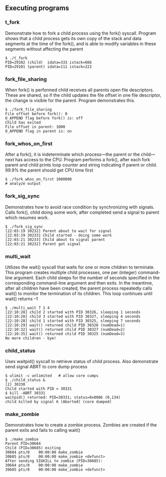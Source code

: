 ## Executing programs

### t_fork
Demonstrate how to fork a child process using the fork() syscall. Program shows that a child process gets its own copy of the stack and data segments at the time of the fork(), and is able to modify variables in these segments without affecting the parent

```console
$ ./t_fork
PID=29102 (child)  idata=333 istack=666
PID=29101 (parent) idata=111 istack=222
```

### fork_file_sharing
When fork() is performed child receives all parents open file descriptors. These are shared, so if the child updates the file offset in one file descriptor, the change is visible for the parent. Program demonstrates this.

```console
$ ./fork_file_sharing
File offset before fork(): 0
O_APPEND flag before fork() is: off
Child has exited
File offset in parent: 1000
O_APPEND flag in parent is: on
```

### fork_whos_on_first
After a fork(), it is indeterminate which process—the parent or the child—next has access to the CPU. Program performs a fork(), after each fork parent and child prints loop counter and string indicating if parent or child. 99.9% the parent should get CPU time first

```console
$ ./fork_whos_on_first 1000000
# analyze output
```

### fork_sig_sync
Demonstrates how to avoid race condition by synchronizing with signals. Calls fork(), child doing some work, after completed send a signal to parent which resumes work. 

```console
$ ./fork_sig_sync
[22:03:19 30232] Parent about to wait for signal
[22:03:19 30233] Child started - doing some work
[22:03:21 30233] Child about to signal parent
[22:03:21 30232] Parent got signal
```

### multi_wait
Utilizes the wait() syscall that waits for one or more children to terminate. This program creates multiple child processes, one per (integer) command-line argument. Each child sleeps for the number of seconds specified in the corresponding command-line argument and then exits. In the meantime, after all children have been created, the parent process repeatedly calls wait() to monitor the termination of its children. This loop continues until wait() returns –1

```console
$ ./multi_wait 7 1 4
[22:10:28] child 2 started with PID 30326, sleeping 1 seconds
[22:10:28] child 3 started with PID 30327, sleeping 4 seconds
[22:10:28] child 1 started with PID 30325, sleeping 7 seconds
[22:10:29] wait() returned child PID 30326 (numDead=1)
[22:10:32] wait() returned child PID 30327 (numDead=2)
[22:10:35] wait() returned child PID 30325 (numDead=3)
No more children - bye!
```

### child_status
Uses waitpid() syscall to retrieve status of child process. Also demonstrate send signal ABRT to core dump process

```console
$ ulimit -c unlimited   # allow core cumps
$ ./child_status &
[2] 30330
Child started with PID = 30331
$ kill -ABRT 30331
waitpid() returned: PID=30331; status=0x0086 (0,134)
child killed by signal 6 (Aborted) (core dumped)
```

### make_zombie
Demonstrates how to create a zombie process. Zombies are created if the parent exits and fails to calling wait()

```console
$ ./make_zombie
Parent PID=30684
Child (PID=30685) exiting
30684 pts/0    00:00:00 make_zombie
30685 pts/0    00:00:00 make_zombie <defunct>
After sending SIGKILL to zombie (PID=30685):
30684 pts/0    00:00:00 make_zombie
30685 pts/0    00:00:00 make_zombie <defunct>
```
